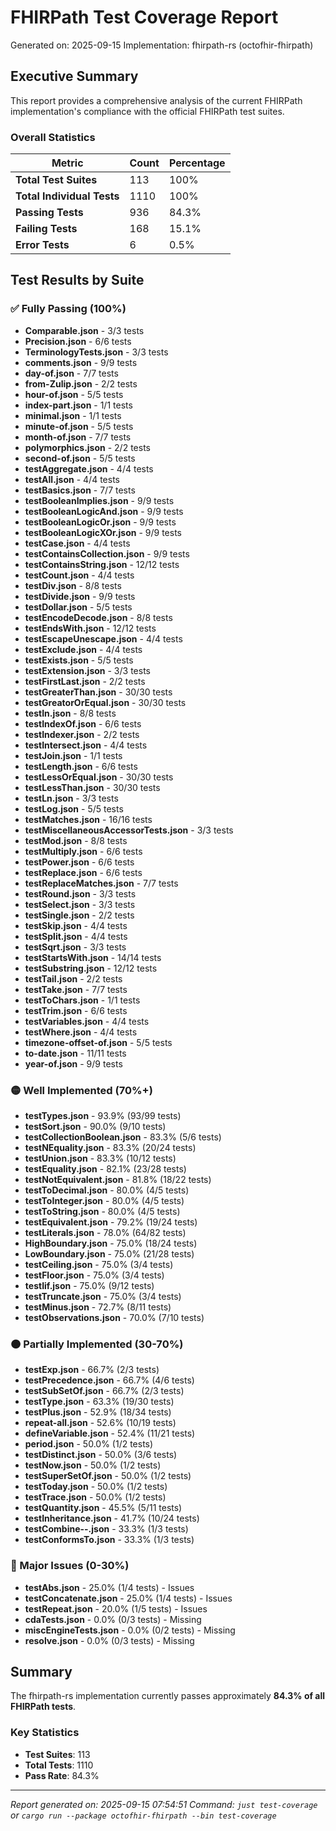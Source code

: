 # FHIRPath Test Coverage Report

Generated on: 2025-09-15
Implementation: fhirpath-rs (octofhir-fhirpath)

## Executive Summary

This report provides a comprehensive analysis of the current FHIRPath implementation's compliance with the official FHIRPath test suites.

### Overall Statistics

| Metric | Count | Percentage |
|--------|-------|------------|
| **Total Test Suites** | 113 | 100% |
| **Total Individual Tests** | 1110 | 100% |
| **Passing Tests** | 936 | 84.3% |
| **Failing Tests** | 168 | 15.1% |
| **Error Tests** | 6 | 0.5% |

## Test Results by Suite

### ✅ Fully Passing (100%)

- **Comparable.json** - 3/3 tests
- **Precision.json** - 6/6 tests
- **TerminologyTests.json** - 3/3 tests
- **comments.json** - 9/9 tests
- **day-of.json** - 7/7 tests
- **from-Zulip.json** - 2/2 tests
- **hour-of.json** - 5/5 tests
- **index-part.json** - 1/1 tests
- **minimal.json** - 1/1 tests
- **minute-of.json** - 5/5 tests
- **month-of.json** - 7/7 tests
- **polymorphics.json** - 2/2 tests
- **second-of.json** - 5/5 tests
- **testAggregate.json** - 4/4 tests
- **testAll.json** - 4/4 tests
- **testBasics.json** - 7/7 tests
- **testBooleanImplies.json** - 9/9 tests
- **testBooleanLogicAnd.json** - 9/9 tests
- **testBooleanLogicOr.json** - 9/9 tests
- **testBooleanLogicXOr.json** - 9/9 tests
- **testCase.json** - 4/4 tests
- **testContainsCollection.json** - 9/9 tests
- **testContainsString.json** - 12/12 tests
- **testCount.json** - 4/4 tests
- **testDiv.json** - 8/8 tests
- **testDivide.json** - 9/9 tests
- **testDollar.json** - 5/5 tests
- **testEncodeDecode.json** - 8/8 tests
- **testEndsWith.json** - 12/12 tests
- **testEscapeUnescape.json** - 4/4 tests
- **testExclude.json** - 4/4 tests
- **testExists.json** - 5/5 tests
- **testExtension.json** - 3/3 tests
- **testFirstLast.json** - 2/2 tests
- **testGreaterThan.json** - 30/30 tests
- **testGreatorOrEqual.json** - 30/30 tests
- **testIn.json** - 8/8 tests
- **testIndexOf.json** - 6/6 tests
- **testIndexer.json** - 2/2 tests
- **testIntersect.json** - 4/4 tests
- **testJoin.json** - 1/1 tests
- **testLength.json** - 6/6 tests
- **testLessOrEqual.json** - 30/30 tests
- **testLessThan.json** - 30/30 tests
- **testLn.json** - 3/3 tests
- **testLog.json** - 5/5 tests
- **testMatches.json** - 16/16 tests
- **testMiscellaneousAccessorTests.json** - 3/3 tests
- **testMod.json** - 8/8 tests
- **testMultiply.json** - 6/6 tests
- **testPower.json** - 6/6 tests
- **testReplace.json** - 6/6 tests
- **testReplaceMatches.json** - 7/7 tests
- **testRound.json** - 3/3 tests
- **testSelect.json** - 3/3 tests
- **testSingle.json** - 2/2 tests
- **testSkip.json** - 4/4 tests
- **testSplit.json** - 4/4 tests
- **testSqrt.json** - 3/3 tests
- **testStartsWith.json** - 14/14 tests
- **testSubstring.json** - 12/12 tests
- **testTail.json** - 2/2 tests
- **testTake.json** - 7/7 tests
- **testToChars.json** - 1/1 tests
- **testTrim.json** - 6/6 tests
- **testVariables.json** - 4/4 tests
- **testWhere.json** - 4/4 tests
- **timezone-offset-of.json** - 5/5 tests
- **to-date.json** - 11/11 tests
- **year-of.json** - 9/9 tests

### 🟡 Well Implemented (70%+)

- **testTypes.json** - 93.9% (93/99 tests)
- **testSort.json** - 90.0% (9/10 tests)
- **testCollectionBoolean.json** - 83.3% (5/6 tests)
- **testNEquality.json** - 83.3% (20/24 tests)
- **testUnion.json** - 83.3% (10/12 tests)
- **testEquality.json** - 82.1% (23/28 tests)
- **testNotEquivalent.json** - 81.8% (18/22 tests)
- **testToDecimal.json** - 80.0% (4/5 tests)
- **testToInteger.json** - 80.0% (4/5 tests)
- **testToString.json** - 80.0% (4/5 tests)
- **testEquivalent.json** - 79.2% (19/24 tests)
- **testLiterals.json** - 78.0% (64/82 tests)
- **HighBoundary.json** - 75.0% (18/24 tests)
- **LowBoundary.json** - 75.0% (21/28 tests)
- **testCeiling.json** - 75.0% (3/4 tests)
- **testFloor.json** - 75.0% (3/4 tests)
- **testIif.json** - 75.0% (9/12 tests)
- **testTruncate.json** - 75.0% (3/4 tests)
- **testMinus.json** - 72.7% (8/11 tests)
- **testObservations.json** - 70.0% (7/10 tests)

### 🟠 Partially Implemented (30-70%)

- **testExp.json** - 66.7% (2/3 tests)
- **testPrecedence.json** - 66.7% (4/6 tests)
- **testSubSetOf.json** - 66.7% (2/3 tests)
- **testType.json** - 63.3% (19/30 tests)
- **testPlus.json** - 52.9% (18/34 tests)
- **repeat-all.json** - 52.6% (10/19 tests)
- **defineVariable.json** - 52.4% (11/21 tests)
- **period.json** - 50.0% (1/2 tests)
- **testDistinct.json** - 50.0% (3/6 tests)
- **testNow.json** - 50.0% (1/2 tests)
- **testSuperSetOf.json** - 50.0% (1/2 tests)
- **testToday.json** - 50.0% (1/2 tests)
- **testTrace.json** - 50.0% (1/2 tests)
- **testQuantity.json** - 45.5% (5/11 tests)
- **testInheritance.json** - 41.7% (10/24 tests)
- **testCombine--.json** - 33.3% (1/3 tests)
- **testConformsTo.json** - 33.3% (1/3 tests)

### 🔴 Major Issues (0-30%)

- **testAbs.json** - 25.0% (1/4 tests) - Issues
- **testConcatenate.json** - 25.0% (1/4 tests) - Issues
- **testRepeat.json** - 20.0% (1/5 tests) - Issues
- **cdaTests.json** - 0.0% (0/3 tests) - Missing
- **miscEngineTests.json** - 0.0% (0/2 tests) - Missing
- **resolve.json** - 0.0% (0/3 tests) - Missing

## Summary

The fhirpath-rs implementation currently passes approximately **84.3% of all FHIRPath tests**.

### Key Statistics
- **Test Suites**: 113
- **Total Tests**: 1110
- **Pass Rate**: 84.3%

---

*Report generated on: 2025-09-15 07:54:51*
*Command: `just test-coverage` or `cargo run --package octofhir-fhirpath --bin test-coverage`*
